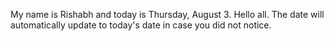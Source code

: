My name is Rishabh and today is Thursday, August 3. Hello all. The date will automatically update to today's date in case you did not notice.
